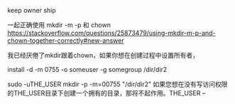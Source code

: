 keep owner ship

一起正确使用 mkdir -m -p 和 chown  https://stackoverflow.com/questions/25873479/using-mkdir-m-p-and-chown-together-correctly#new-answer


我已经厌倦了mkdir跟着chown，如果你想在创建过程中设置所有者，

install -d -m 0755 -o someuser -g somegroup /dir/dir2

sudo -uTHE_USER mkdir -p -m=00755 "/dir/dir2"
如果您想在没有写访问权限的THE_USER目录下创建一个拥有的目录，那将不起作用。THE_USER – 
